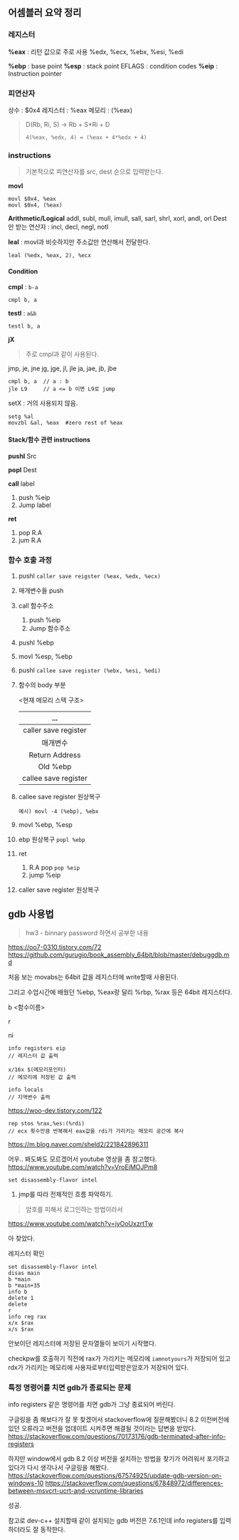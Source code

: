 ## 어셈블러 요약 정리

### 레지스터

**%eax** : 리턴 값으로 주로 사용
%edx, %ecx, %ebx, %esi, %edi

**%ebp** : base point
**%esp** : stack point
EFLAGS : condition codes
**%eip** : Instruction pointer



### 피연산자

상수 : $0x4
레지스터 : %eax
메모리 : (%eax)

> D(Rb, Ri, S) -> Rb + S\*Ri + D 
>
> ```
> 4(%eax, %edx, 4) = (%eax + 4*%edx + 4)
> ```



### instructions

> 기본적으로 피연산자를 src, dest 순으로 입력받는다.

**movl**

```
movl $0x4, %eax
movl $0x4, (%eax)
```

**Arithmetic/Logical**
addl, subl, mull, imull, sall, sarl, shrl, xorl, andl, orl
Dest만 받는 연산자 : incl, decl, negl, notl

**leal** : movl과 비슷하지만 주소값만 연산해서 전달한다.

```
leal (%edx, %eax, 2), %ecx
```



#### Condition

**cmpl** : `b-a`

```
cmpl b, a
```

**testl** : `a&b`

```
testl b, a
```

**jX**

> 주로 cmpl과 같이 사용된다.

jmp, je, jne
jg, jge, jl, jle
ja, jae, jb, jbe

```
cmpl b, a  // a : b
jle L9     // a <= b 이면 L9로 jump
```

setX : 거의 사용되지 않음.

```
setg %al
movzbl &al, %eax  #zero rest of %eax
```



#### Stack/함수 관련 instructions

**pushl** Src

**popl** Dest



**call** label

1. push %eip
2. Jump label

**ret**

1. pop R.A
2. jum R.A



### 함수 호출 과정

1. pushl `caller save reigster (%eax, %edx, %ecx)`

2. 매개변수들 push

3. call 함수주소

   1. push %eip
   2. Jump 함수주소

4. pushl %ebp

5. movl %esp, %ebp

6. pushl `callee save register (%ebx, %esi, %edi)` 

7. 함수의 body 부분

   <현재 메모리 스택 구조>

   |         ...          |
   | :------------------: |
   | caller save register |
   |       매개변수       |
   |    Return Address    |
   |       Old %ebp       |
   | callee save register |

8. callee save register 원상복구

   ```
   예시) movl -4 (%ebp), %ebx
   ```

9. movl %ebp, %esp

10. ebp 원상복구 `popl %ebp`

11. ret

    1. R.A pop `pop %eip`
    2. jump %eip

12. caller save register 원상복구



## gdb 사용법

> hw3 - binnary password 하면서 공부한 내용

https://oo7-0310.tistory.com/72
https://github.com/gurugio/book_assembly_64bit/blob/master/debuggdb.md

처음 보는 movabs는 64bit 값을 레지스터에 write할때 사용된다.

그리고 수업시간에 배웠던 %ebp, %eax랑 달리
%rbp, %rax 등은 64bit 레지스터다.

b <함수이름>

r

ni

```
info registers eip
// 레지스터 값 출력
```

```
x/16x $(메모리포인터)
// 메모리에 저장된 값 출력
```

```
info locals
// 지역변수 출력
```

https://woo-dev.tistory.com/122

```
rep stos %rax,%es:(%rdi)
// ecx 횟수만큼 반복해서 eax값을 rdi가 가리키는 메모리 공간에 복사
```

https://m.blog.naver.com/sheld2/221842896311



어우.. 봐도봐도 모르겠어서 youtube 영상을 좀 참고했다.
https://www.youtube.com/watch?v=VroEiMOJPm8

```
set disassembly-flavor intel
```

1. jmp를 따라 전체적인 흐름 파악하기.

> 암호를 피해서 로그인하는 방법이라서 



https://www.youtube.com/watch?v=jyOoUxzrtTw

아 찾았다.

레지스터 확인

```
set disassembly-flavor intel
disas main
b *main
b *main+35
info b
delete 1
delete
r
info reg rax
x/x $rax
x/s $rax
```

안보이던 레지스터에 저장된 문자열들이 보이기 시작했다.

checkpw를 호출하기 직전에 rax가 가리키는 메모리에 `iamnotyours`가 저장되어 있고 rdx가 가리키는 메모리에 사용자로부터입력받은암호가 저장되어 있다.



### 특정 명령어를 치면 gdb가 종료되는 문제

info registers 같은 명령어를 치면 gdb가 그냥 종료되어 버린다.

구글링을 좀 해보다가 잘 못 찾겠어서 stackoverflow에 질문해봤더니 8.2 이전버전에 있던 오류라고 버전을 업데이트 시켜주면 해결될 것이라는 답변을 받았다.
https://stackoverflow.com/questions/70173176/gdb-terminated-after-info-registers

하지만 window에서 gdb 8.2 이상 버전을 설치하는 방법을 찾기가 어려워서 포기하고 있다가 다시 생각나서 구글링을 해봤다.
https://stackoverflow.com/questions/67574925/update-gdb-version-on-windows-10
https://stackoverflow.com/questions/67848972/differences-between-msvcrt-ucrt-and-vcruntime-libraries

성공.

참고로 dev-c++ 설치할때 같이 설치되는 gdb 버전은 7.6.1인데 info registers를 입력하더라도 잘 동작한다.
